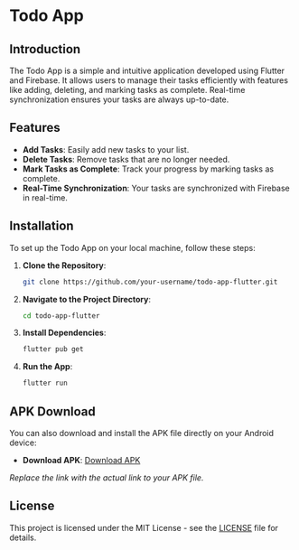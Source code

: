 # Todo App

## Introduction

The Todo App is a simple and intuitive application developed using Flutter and Firebase. It allows users to manage their tasks efficiently with features like adding, deleting, and marking tasks as complete. Real-time synchronization ensures your tasks are always up-to-date.

## Features

- **Add Tasks**: Easily add new tasks to your list.
- **Delete Tasks**: Remove tasks that are no longer needed.
- **Mark Tasks as Complete**: Track your progress by marking tasks as complete.
- **Real-Time Synchronization**: Your tasks are synchronized with Firebase in real-time.

## Installation

To set up the Todo App on your local machine, follow these steps:

1. **Clone the Repository**:
    ```bash
    git clone https://github.com/your-username/todo-app-flutter.git
    ```

2. **Navigate to the Project Directory**:
    ```bash
    cd todo-app-flutter
    ```

3. **Install Dependencies**:
    ```bash
    flutter pub get
    ```

4. **Run the App**:
    ```bash
    flutter run
    ```

## APK Download

You can also download and install the APK file directly on your Android device:

- **Download APK**: [Download APK](https://github.com/your-username/todo-app-flutter/releases/download/v1.0/app-release.apk)

*Replace the link with the actual link to your APK file.*

## License

This project is licensed under the MIT License - see the [LICENSE](LICENSE) file for details.
